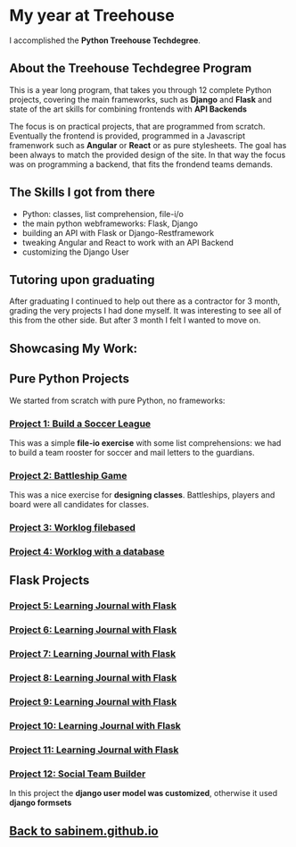 # My year at Treehouse
I accomplished the **Python Treehouse Techdegree**.

## About the Treehouse Techdegree Program
This is a year long program, that takes you through 12 complete Python projects, covering the main frameworks, such as **Django** and **Flask** and state of the art skills for combining frontends with **API Backends**

The focus is on practical projects, that are programmed from scratch. Eventually the frontend is provided, programmed in a Javascript framenwork such as **Angular** or **React** or as pure stylesheets. The goal has been always to match the provided design of the site. In that way the focus was on programming a backend, that fits the frondend teams demands.

## The Skills I got from there
- Python: classes, list comprehension, file-i/o
- the main python webframeworks: Flask, Django
- building an API with Flask or Django-Restframework
- tweaking Angular and React to work with an API Backend
- customizing the Django User

## Tutoring upon graduating
After graduating I continued to help out there as a contractor for 3 month, grading the very projects I had done myself. It was interesting to see all of this from the other side. But after 3 month I felt I wanted to move on.

## Showcasing My Work:

## Pure Python Projects

We started from scratch with pure Python, no frameworks:

### [Project 1: Build a Soccer League](https://github.com/sabinem/python_techdegree_project1_soccer_league) 
This was a simple **file-io exercise** with some list comprehensions: we had to build a team rooster for soccer and mail letters to the guardians.

### [Project 2: Battleship Game](https://github.com/sabinem/python_techdegree_project2_battleshipgame)
This was a nice exercise for **designing classes**. Battleships, players and board were all candidates for classes.

### [Project 3: Worklog filebased](https://github.com/sabinem/python_techdegree_project3_worklog)
### [Project 4: Worklog with a database](https://github.com/sabinem/python_techdegree_project4_worklogdb)

## Flask Projects

### [Project 5: Learning Journal with Flask](https://github.com/sabinem/python_techdegree_project5_learning_journal)

### [Project 6: Learning Journal with Flask](https://github.com/sabinem/python_techdegree_project5_learning_journal)
### [Project 7: Learning Journal with Flask](https://github.com/sabinem/python_techdegree_project5_learning_journal)
### [Project 8: Learning Journal with Flask](https://github.com/sabinem/python_techdegree_project5_learning_journal)
### [Project 9: Learning Journal with Flask](https://github.com/sabinem/python_techdegree_project5_learning_journal)
### [Project 10: Learning Journal with Flask](https://github.com/sabinem/python_techdegree_project5_learning_journal)
### [Project 11: Learning Journal with Flask](https://github.com/sabinem/python_techdegree_project5_learning_journal)
### [Project 12: Social Team Builder](https://github.com/sabinem/python_techdegree_project12_teambuilder)
In this project the **django user model was customized**, otherwise it used **django formsets**

## [Back to sabinem.github.io](index.md)
